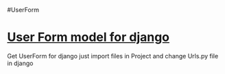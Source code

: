 #UserForm 
<h1><a href="https://github.com/tanaykulkarni27/UserForm/tree/master/Main_Files">User Form model for django</a></h1>
<p>Get UserForm for django just import files in Project and change Urls.py file in django</p>
